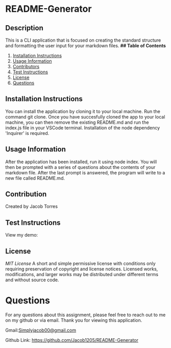 # README-Generator

## Description

This is a CLI application that is focused on creating the standard structure and formatting the user input for your markdown files.
**## Table of Contents**

1. [Installation Instructions](#installation-instructions)
2. [Usage Information](#usage-information)
3. [Contributors](#contributors)
4. [Test Instructions](#test-instructions)
5. [License](#license)
6. [Questions](#questions)

## Installation Instructions

You can install the application by cloning it to your local machine. Run the command git clone. Once you have succesfully cloned the app to your local machine, you can then remove the existing README.md and run the index.js file in your VSCode terminal. Installation of the node dependency 'Inquirer' is required.

## Usage Information

After the application has been installed, run it using node index. You will then be prompted with a series of questions about the contents of your markdown file. After the last prompt is answered, the program will write to a new file called README.md.

## Contribution

Created by Jacob Torres

## Test Instructions

View my demo: <a></a>

## License

_MIT License_
A short and simple permissive license with conditions only requiring preservation of copyright and license notices. Licensed works, modifications, and larger works may be distributed under different terms and without source code.

# Questions

For any questions about this assignment, please feel free to reach out to me on my github or via email. Thank you for viewing this application.

Gmail:Simplyjacob00@gmail.com

Github Link: https://github.com/Jacob1205/README-Generator
